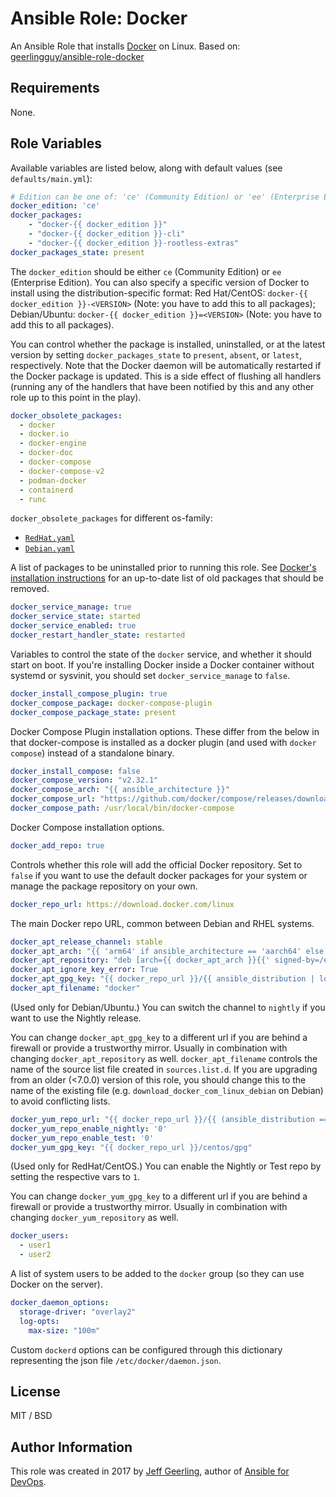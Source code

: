 # Ansible Role: Docker

An Ansible Role that installs [Docker](https://www.docker.com) on Linux. Based on: [geerlingguy/ansible-role-docker](https://github.com/geerlingguy/ansible-role-docker)

## Requirements

None.

## Role Variables

Available variables are listed below, along with default values (see `defaults/main.yml`):

```yaml
# Edition can be one of: 'ce' (Community Edition) or 'ee' (Enterprise Edition).
docker_edition: 'ce'
docker_packages:
    - "docker-{{ docker_edition }}"
    - "docker-{{ docker_edition }}-cli"
    - "docker-{{ docker_edition }}-rootless-extras"
docker_packages_state: present
```

The `docker_edition` should be either `ce` (Community Edition) or `ee` (Enterprise Edition). 
You can also specify a specific version of Docker to install using the distribution-specific format: 
Red Hat/CentOS: `docker-{{ docker_edition }}-<VERSION>` (Note: you have to add this to all packages);
Debian/Ubuntu: `docker-{{ docker_edition }}=<VERSION>` (Note: you have to add this to all packages).

You can control whether the package is installed, uninstalled, or at the latest version by setting `docker_packages_state` to `present`, `absent`, or `latest`, respectively. Note that the Docker daemon will be automatically restarted if the Docker package is updated. This is a side effect of flushing all handlers (running any of the handlers that have been notified by this and any other role up to this point in the play).

```yaml
docker_obsolete_packages:
  - docker
  - docker.io
  - docker-engine
  - docker-doc
  - docker-compose
  - docker-compose-v2
  - podman-docker
  - containerd
  - runc
```

`docker_obsolete_packages` for different os-family:

- [`RedHat.yaml`](./vars/RedHat.yml)
- [`Debian.yaml`](./vars/Debian.yml)

A list of packages to be uninstalled prior to running this role. See [Docker's installation instructions](https://docs.docker.com/engine/install/debian/#uninstall-old-versions) for an up-to-date list of old packages that should be removed.

```yaml
docker_service_manage: true
docker_service_state: started
docker_service_enabled: true
docker_restart_handler_state: restarted
```

Variables to control the state of the `docker` service, and whether it should start on boot. If you're installing Docker inside a Docker container without systemd or sysvinit, you should set `docker_service_manage` to `false`.

```yaml
docker_install_compose_plugin: true
docker_compose_package: docker-compose-plugin
docker_compose_package_state: present
```

Docker Compose Plugin installation options. These differ from the below in that docker-compose is installed as a docker plugin (and used with `docker compose`) instead of a standalone binary.

```yaml
docker_install_compose: false
docker_compose_version: "v2.32.1"
docker_compose_arch: "{{ ansible_architecture }}"
docker_compose_url: "https://github.com/docker/compose/releases/download/{{ docker_compose_version }}/docker-compose-linux-{{ docker_compose_arch }}"
docker_compose_path: /usr/local/bin/docker-compose
```

Docker Compose installation options.

```yaml
docker_add_repo: true
```

Controls whether this role will add the official Docker repository. Set to `false` if you want to use the default docker packages for your system or manage the package repository on your own.

```yaml
docker_repo_url: https://download.docker.com/linux
```

The main Docker repo URL, common between Debian and RHEL systems.

```yaml
docker_apt_release_channel: stable
docker_apt_arch: "{{ 'arm64' if ansible_architecture == 'aarch64' else 'amd64' }}"
docker_apt_repository: "deb [arch={{ docker_apt_arch }}{{' signed-by=/etc/apt/keyrings/docker.asc' if add_repository_key is not failed}}] {{ docker_repo_url }}/{{ ansible_distribution | lower }} {{ ansible_distribution_release }} {{ docker_apt_release_channel }}"
docker_apt_ignore_key_error: True
docker_apt_gpg_key: "{{ docker_repo_url }}/{{ ansible_distribution | lower }}/gpg"
docker_apt_filename: "docker"
```

(Used only for Debian/Ubuntu.) You can switch the channel to `nightly` if you want to use the Nightly release.

You can change `docker_apt_gpg_key` to a different url if you are behind a firewall or provide a trustworthy mirror.
Usually in combination with changing `docker_apt_repository` as well. `docker_apt_filename` controls the name of the source list file created in `sources.list.d`. If you are upgrading from an older (<7.0.0) version of this role, you should change this to the name of the existing file (e.g. `download_docker_com_linux_debian` on Debian) to avoid conflicting lists.

```yaml
docker_yum_repo_url: "{{ docker_repo_url }}/{{ (ansible_distribution == 'Fedora') | ternary('fedora', 'centos') }}/docker-{{ docker_edition }}.repo"
docker_yum_repo_enable_nightly: '0'
docker_yum_repo_enable_test: '0'
docker_yum_gpg_key: "{{ docker_repo_url }}/centos/gpg"
```

(Used only for RedHat/CentOS.) You can enable the Nightly or Test repo by setting the respective vars to `1`.

You can change `docker_yum_gpg_key` to a different url if you are behind a firewall or provide a trustworthy mirror.
Usually in combination with changing `docker_yum_repository` as well.

```yaml
docker_users:
  - user1
  - user2
```

A list of system users to be added to the `docker` group (so they can use Docker on the server).

```yaml
docker_daemon_options:
  storage-driver: "overlay2"
  log-opts:
    max-size: "100m"
```

Custom `dockerd` options can be configured through this dictionary representing the json file `/etc/docker/daemon.json`.

## License

MIT / BSD

## Author Information

This role was created in 2017 by [Jeff Geerling](https://www.jeffgeerling.com/), author of [Ansible for DevOps](https://www.ansiblefordevops.com/).
